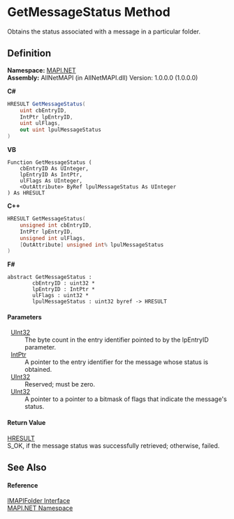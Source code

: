 # GetMessageStatus Method


Obtains the status associated with a message in a particular folder.



## Definition
**Namespace:** <a href="5bef4637-66f8-16d4-e5f4-4d0da57a1538.md">MAPI.NET</a>  
**Assembly:** AllNetMAPI (in AllNetMAPI.dll) Version: 1.0.0.0 (1.0.0.0)

**C#**
``` C#
HRESULT GetMessageStatus(
	uint cbEntryID,
	IntPtr lpEntryID,
	uint ulFlags,
	out uint lpulMessageStatus
)
```
**VB**
``` VB
Function GetMessageStatus ( 
	cbEntryID As UInteger,
	lpEntryID As IntPtr,
	ulFlags As UInteger,
	<OutAttribute> ByRef lpulMessageStatus As UInteger
) As HRESULT
```
**C++**
``` C++
HRESULT GetMessageStatus(
	unsigned int cbEntryID, 
	IntPtr lpEntryID, 
	unsigned int ulFlags, 
	[OutAttribute] unsigned int% lpulMessageStatus
)
```
**F#**
``` F#
abstract GetMessageStatus : 
        cbEntryID : uint32 * 
        lpEntryID : IntPtr * 
        ulFlags : uint32 * 
        lpulMessageStatus : uint32 byref -> HRESULT 
```



#### Parameters
<dl><dt>  <a href="https://learn.microsoft.com/dotnet/api/system.uint32" target="_blank" rel="noopener noreferrer">UInt32</a></dt><dd>The byte count in the entry identifier pointed to by the lpEntryID parameter.</dd><dt>  <a href="https://learn.microsoft.com/dotnet/api/system.intptr" target="_blank" rel="noopener noreferrer">IntPtr</a></dt><dd>A pointer to the entry identifier for the message whose status is obtained.</dd><dt>  <a href="https://learn.microsoft.com/dotnet/api/system.uint32" target="_blank" rel="noopener noreferrer">UInt32</a></dt><dd>Reserved; must be zero.</dd><dt>  <a href="https://learn.microsoft.com/dotnet/api/system.uint32" target="_blank" rel="noopener noreferrer">UInt32</a></dt><dd>A pointer to a pointer to a bitmask of flags that indicate the message's status.</dd></dl>

#### Return Value
<a href="50596607-a328-ef10-6ea9-0448fbb7d197.md">HRESULT</a>  
S_OK, if the message status was successfully retrieved; otherwise, failed.

## See Also


#### Reference
<a href="a5eb5918-6571-0710-67c7-a210d1ad706f.md">IMAPIFolder Interface</a>  
<a href="5bef4637-66f8-16d4-e5f4-4d0da57a1538.md">MAPI.NET Namespace</a>  
